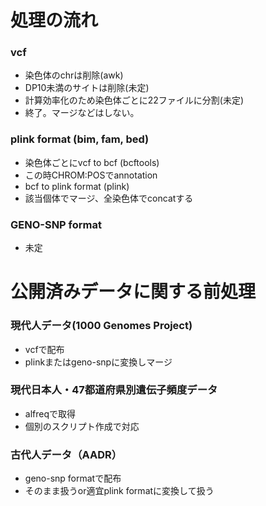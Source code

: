 # 処理の流れ
### vcf
- 染色体のchrは削除(awk)
- DP10未満のサイトは削除(未定)
- 計算効率化のため染色体ごとに22ファイルに分割(未定)
- 終了。マージなどはしない。

### plink format (bim, fam, bed)
- 染色体ごとにvcf to bcf (bcftools)
- この時CHROM:POSでannotation
- bcf to plink format (plink)
- 該当個体でマージ、全染色体でconcatする

### GENO-SNP format
- 未定

# 公開済みデータに関する前処理
### 現代人データ(1000 Genomes Project)
- vcfで配布
- plinkまたはgeno-snpに変換しマージ

### 現代日本人・47都道府県別遺伝子頻度データ
- alfreqで取得
- 個別のスクリプト作成で対応

### 古代人データ（AADR）
- geno-snp formatで配布
- そのまま扱うor適宜plink formatに変換して扱う
